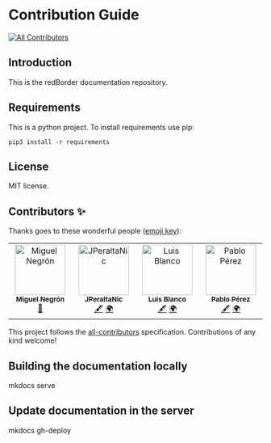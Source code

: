 # Contribution Guide
<!-- ALL-CONTRIBUTORS-BADGE:START - Do not remove or modify this section -->
[![All Contributors](https://img.shields.io/badge/all_contributors-4-orange.svg?style=flat-square)](#contributors-)
<!-- ALL-CONTRIBUTORS-BADGE:END -->

## Introduction

This is the redBorder documentation repository.

## Requirements

This is a python project. To install requirements use pip:

`pip3 install -r requirements`

## License

MIT license.

## Contributors ✨

Thanks goes to these wonderful people ([emoji key](https://allcontributors.org/docs/en/emoji-key)):

<!-- ALL-CONTRIBUTORS-LIST:START - Do not remove or modify this section -->
<!-- prettier-ignore-start -->
<!-- markdownlint-disable -->
<table>
  <tbody>
    <tr>
      <td align="center" valign="top" width="14.28%"><a href="https://github.com/manegron"><img src="https://avatars.githubusercontent.com/u/45871721?v=4?s=100" width="100px;" alt="Miguel Negrón"/><br /><sub><b>Miguel Negrón</b></sub></a><br /><a href="#maintenance-manegron" title="Maintenance">🚧</a></td>
      <td align="center" valign="top" width="14.28%"><a href="https://github.com/JPeraltaNic"><img src="https://avatars.githubusercontent.com/u/127955272?v=4?s=100" width="100px;" alt="JPeraltaNic"/><br /><sub><b>JPeraltaNic</b></sub></a><br /><a href="#content-JPeraltaNic" title="Content">🖋</a> <a href="#translation-JPeraltaNic" title="Translation">🌍</a></td>
      <td align="center" valign="top" width="14.28%"><a href="https://github.com/ljblancoredborder"><img src="https://avatars.githubusercontent.com/u/108473576?v=4?s=100" width="100px;" alt="Luis Blanco"/><br /><sub><b>Luis Blanco</b></sub></a><br /><a href="#content-ljblancoredborder" title="Content">🖋</a> <a href="#translation-ljblancoredborder" title="Translation">🌍</a></td>
      <td align="center" valign="top" width="14.28%"><a href="https://github.com/pperezredborder"><img src="https://avatars.githubusercontent.com/u/172259536?v=4?s=100" width="100px;" alt="Pablo Pérez"/><br /><sub><b>Pablo Pérez</b></sub></a><br /><a href="#content-pperezredborder" title="Content">🖋</a> <a href="#translation-pperezredborder" title="Translation">🌍</a></td>
    </tr>
  </tbody>
</table>

<!-- markdownlint-restore -->
<!-- prettier-ignore-end -->

<!-- ALL-CONTRIBUTORS-LIST:END -->

This project follows the [all-contributors](https://github.com/all-contributors/all-contributors) specification. Contributions of any kind welcome!

## Building the documentation locally

mkdocs serve

## Update documentation in the server

mkdocs gh-deploy
